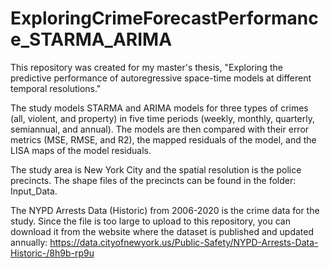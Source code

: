 # ExploringCrimeForecastPerformance_STARMA_ARIMA
 
This repository was created for my master's thesis, "Exploring the predictive performance of autoregressive space-time models at different temporal resolutions."

The study models STARMA and ARIMA models for three types of crimes (all, violent, and property) in five time periods (weekly, monthly, quarterly, semiannual, and annual). The models are then compared with their error metrics (MSE, RMSE, and R2), the mapped residuals of the model, and the LISA maps of the model residuals.

The study area is New York City and the spatial resolution is the police precincts. The shape files of the precincts can be found in the folder: Input_Data.

The NYPD Arrests Data (Historic) from 2006-2020 is the crime data for the study. Since the file is too large to upload to this repository, you can download it from the website where the dataset is published and updated annually:
https://data.cityofnewyork.us/Public-Safety/NYPD-Arrests-Data-Historic-/8h9b-rp9u
